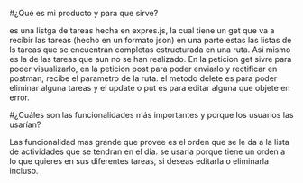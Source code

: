 #¿Qué es mi producto y para que sirve?

es una listga de tareas hecha en expres.js, la cual tiene un get que va a recibir las tareas (hecho en un formato json) en una parte estas las listas de ls tareas que se encuentran completas estructurada en una ruta. Asi mismo es la de las tareas que aun no se han realizado. En la peticion get sivre para poder visualizarlo, en la peticion post para poder enviarlo y rectificar en postman, recibe el parametro de la ruta. el metodo delete es para poder eliminar alguna tareas y el update o put es para editar alguna que objete en error.

#¿Cuáles son las funcionalidades más importantes y porque los usuarios las usarían?

Las funcionalidad mas grande que provee es el orden que se le da a la lista de actividades que se tendran en el dia. se usaria porque tiene un orden a lo que quieres en sus diferentes tareas, si deseas editarla o eliminarla incluso. 